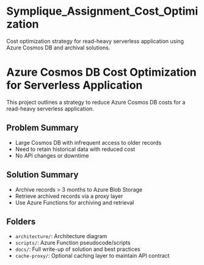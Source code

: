 # Symplique_Assignment_Cost_Optimization
Cost optimization strategy for read-heavy serverless application using Azure Cosmos DB and archival solutions.
# Azure Cosmos DB Cost Optimization for Serverless Application

This project outlines a strategy to reduce Azure Cosmos DB costs for a read-heavy serverless application.

## Problem Summary
- Large Cosmos DB with infrequent access to older records
- Need to retain historical data with reduced cost
- No API changes or downtime

## Solution Summary
- Archive records > 3 months to Azure Blob Storage
- Retrieve archived records via a proxy layer
- Use Azure Functions for archiving and retrieval

## Folders
- `architecture/`: Architecture diagram
- `scripts/`: Azure Function pseudocode/scripts
- `docs/`: Full write-up of solution and best practices
- `cache-proxy/`: Optional caching layer to maintain API contract

